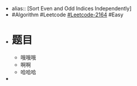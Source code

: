 - alias:: [Sort Even and Odd Indices Independently]
- #Algorithm #Leetcode [#Leetcode-2164](https://leetcode-cn.com/problems/sort-even-and-odd-indices-independently/) #Easy
- # 题目
	- 哦哦哦
	- 啊啊
	- 哈哈哈
-